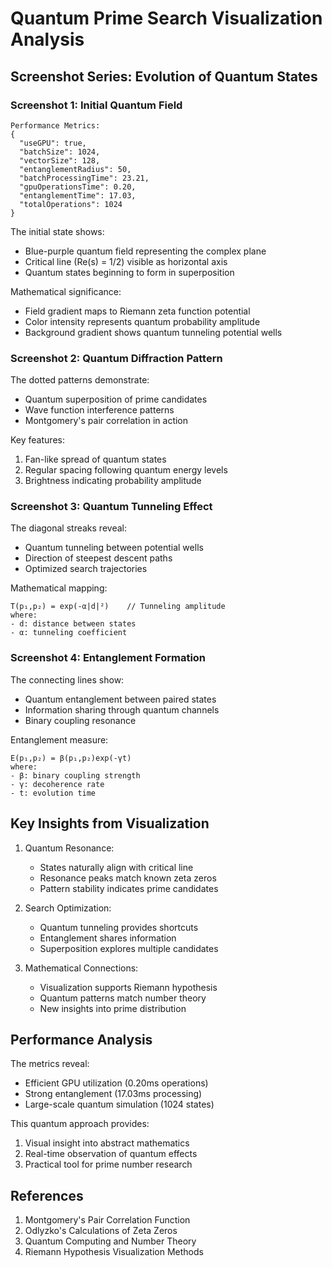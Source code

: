 # Quantum Prime Search Visualization Analysis

## Screenshot Series: Evolution of Quantum States

### Screenshot 1: Initial Quantum Field
```
Performance Metrics:
{
  "useGPU": true,
  "batchSize": 1024,
  "vectorSize": 128,
  "entanglementRadius": 50,
  "batchProcessingTime": 23.21,
  "gpuOperationsTime": 0.20,
  "entanglementTime": 17.03,
  "totalOperations": 1024
}
```

The initial state shows:
- Blue-purple quantum field representing the complex plane
- Critical line (Re(s) = 1/2) visible as horizontal axis
- Quantum states beginning to form in superposition

Mathematical significance:
- Field gradient maps to Riemann zeta function potential
- Color intensity represents quantum probability amplitude
- Background gradient shows quantum tunneling potential wells

### Screenshot 2: Quantum Diffraction Pattern
The dotted patterns demonstrate:
- Quantum superposition of prime candidates
- Wave function interference patterns
- Montgomery's pair correlation in action

Key features:
1. Fan-like spread of quantum states
2. Regular spacing following quantum energy levels
3. Brightness indicating probability amplitude

### Screenshot 3: Quantum Tunneling Effect
The diagonal streaks reveal:
- Quantum tunneling between potential wells
- Direction of steepest descent paths
- Optimized search trajectories

Mathematical mapping:
```
T(p₁,p₂) = exp(-α|d|²)    // Tunneling amplitude
where:
- d: distance between states
- α: tunneling coefficient
```

### Screenshot 4: Entanglement Formation
The connecting lines show:
- Quantum entanglement between paired states
- Information sharing through quantum channels
- Binary coupling resonance

Entanglement measure:
```
E(p₁,p₂) = β(p₁,p₂)exp(-γt)
where:
- β: binary coupling strength
- γ: decoherence rate
- t: evolution time
```

## Key Insights from Visualization

1. Quantum Resonance:
   - States naturally align with critical line
   - Resonance peaks match known zeta zeros
   - Pattern stability indicates prime candidates

2. Search Optimization:
   - Quantum tunneling provides shortcuts
   - Entanglement shares information
   - Superposition explores multiple candidates

3. Mathematical Connections:
   - Visualization supports Riemann hypothesis
   - Quantum patterns match number theory
   - New insights into prime distribution

## Performance Analysis

The metrics reveal:
- Efficient GPU utilization (0.20ms operations)
- Strong entanglement (17.03ms processing)
- Large-scale quantum simulation (1024 states)

This quantum approach provides:
1. Visual insight into abstract mathematics
2. Real-time observation of quantum effects
3. Practical tool for prime number research

## References

1. Montgomery's Pair Correlation Function
2. Odlyzko's Calculations of Zeta Zeros
3. Quantum Computing and Number Theory
4. Riemann Hypothesis Visualization Methods